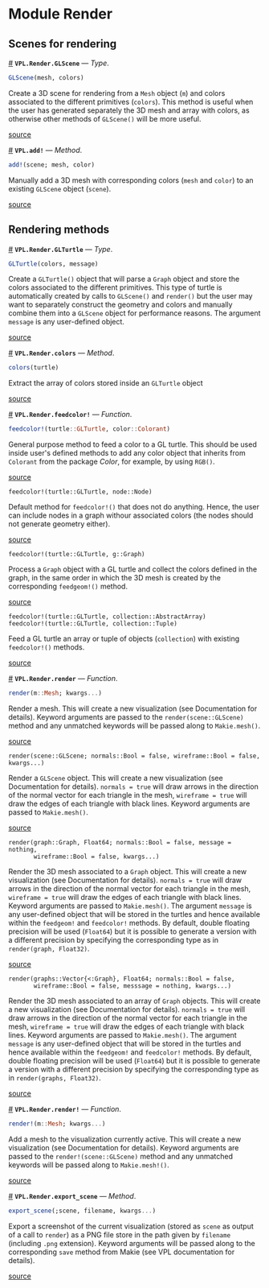 
<a id='Module-Render'></a>

<a id='Module-Render-1'></a>

# Module Render




<a id='Scenes-for-rendering'></a>

<a id='Scenes-for-rendering-1'></a>

## Scenes for rendering

<a id='VPL.Render.GLScene' href='#VPL.Render.GLScene'>#</a>
**`VPL.Render.GLScene`** &mdash; *Type*.



```julia
GLScene(mesh, colors)
```

Create a 3D scene for rendering from a `Mesh` object (`m`) and colors associated to the different  primitives (`colors`). This method is useful when the user has generated separately the 3D mesh and array with colors, as otherwise other methods of `GLScene()` will be more useful.


<a target='_blank' href='https://github.com/AleMorales/VPL.jl/blob/917e6f4cfed52eedf69967fd6d207351e24b3ad3/src/Render/Scene.jl#LL1-L7' class='documenter-source'>source</a><br>

<a id='VPL.add!-Tuple{Any}' href='#VPL.add!-Tuple{Any}'>#</a>
**`VPL.add!`** &mdash; *Method*.



```julia
add!(scene; mesh, color)
```

Manually add a 3D mesh with corresponding colors (`mesh` and `color`) to an  existing `GLScene` object (`scene`).


<a target='_blank' href='https://github.com/AleMorales/VPL.jl/blob/917e6f4cfed52eedf69967fd6d207351e24b3ad3/src/Render/Scene.jl#LL71-L76' class='documenter-source'>source</a><br>


<a id='Rendering-methods'></a>

<a id='Rendering-methods-1'></a>

## Rendering methods

<a id='VPL.Render.GLTurtle' href='#VPL.Render.GLTurtle'>#</a>
**`VPL.Render.GLTurtle`** &mdash; *Type*.



```julia
GLTurtle(colors, message)
```

Create a `GLTurtle()` object that will parse a `Graph` object and store the colors associated to the different primitives. This type of turtle is automatically created by calls to `GLScene()` and `render()` but the user may want to separately construct the geometry and colors and manually combine them into a `GLScene` object for  performance reasons. The argument `message` is any user-defined object.


<a target='_blank' href='https://github.com/AleMorales/VPL.jl/blob/917e6f4cfed52eedf69967fd6d207351e24b3ad3/src/Render/Turtle.jl#LL2-L10' class='documenter-source'>source</a><br>

<a id='VPL.Render.colors-Tuple{VPL.Render.GLTurtle}' href='#VPL.Render.colors-Tuple{VPL.Render.GLTurtle}'>#</a>
**`VPL.Render.colors`** &mdash; *Method*.



```julia
colors(turtle)
```

Extract the array of colors stored inside an `GLTurtle` object


<a target='_blank' href='https://github.com/AleMorales/VPL.jl/blob/917e6f4cfed52eedf69967fd6d207351e24b3ad3/src/Render/Turtle.jl#LL16-L20' class='documenter-source'>source</a><br>

<a id='VPL.Render.feedcolor!' href='#VPL.Render.feedcolor!'>#</a>
**`VPL.Render.feedcolor!`** &mdash; *Function*.



```julia
feedcolor!(turtle::GLTurtle, color::Colorant)
```

General purpose method to feed a color to a GL turtle. This should be used inside user's defined methods to add any color object that inherits from `Colorant` from the package *Color*, for example, by using `RGB()`.


<a target='_blank' href='https://github.com/AleMorales/VPL.jl/blob/917e6f4cfed52eedf69967fd6d207351e24b3ad3/src/Render/Turtle.jl#LL23-L29' class='documenter-source'>source</a><br>


```
feedcolor!(turtle::GLTurtle, node::Node)
```

Default method for `feedcolor!()` that does not do anything. Hence, the user can include nodes in a graph withour associated colors (the nodes should not generate geometry either).


<a target='_blank' href='https://github.com/AleMorales/VPL.jl/blob/917e6f4cfed52eedf69967fd6d207351e24b3ad3/src/Render/Turtle.jl#LL32-L37' class='documenter-source'>source</a><br>


```
feedcolor!(turtle::GLTurtle, g::Graph)
```

Process a `Graph` object with a GL turtle and collect the colors defined in the graph, in the same order in which the 3D mesh is created by the corresponding `feedgeom!()` method.


<a target='_blank' href='https://github.com/AleMorales/VPL.jl/blob/917e6f4cfed52eedf69967fd6d207351e24b3ad3/src/Render/Turtle.jl#LL40-L45' class='documenter-source'>source</a><br>


```
feedcolor!(turtle::GLTurtle, collection::AbstractArray)
feedcolor!(turtle::GLTurtle, collection::Tuple)
```

Feed a GL turtle an array or tuple of objects (`collection`) with existing `feedcolor!()` methods.


<a target='_blank' href='https://github.com/AleMorales/VPL.jl/blob/917e6f4cfed52eedf69967fd6d207351e24b3ad3/src/Render/Turtle.jl#LL70-L75' class='documenter-source'>source</a><br>

<a id='VPL.Render.render' href='#VPL.Render.render'>#</a>
**`VPL.Render.render`** &mdash; *Function*.



```julia
render(m::Mesh; kwargs...)
```

Render a mesh. This will create a new visualization (see Documentation for  details). Keyword arguments are passed to the `render(scene::GLScene)` method  and any unmatched keywords will be passed along to `Makie.mesh()`.


<a target='_blank' href='https://github.com/AleMorales/VPL.jl/blob/917e6f4cfed52eedf69967fd6d207351e24b3ad3/src/Render/Render.jl#LL6-L12' class='documenter-source'>source</a><br>


```
render(scene::GLScene; normals::Bool = false, wireframe::Bool = false, kwargs...)
```

Render a `GLScene` object. This will create a new visualization (see  Documentation for details). `normals = true` will draw arrows in the direction  of the normal vector for each triangle in the mesh, `wireframe = true` will draw  the edges of each triangle with black lines. Keyword arguments are passed to  `Makie.mesh()`.


<a target='_blank' href='https://github.com/AleMorales/VPL.jl/blob/917e6f4cfed52eedf69967fd6d207351e24b3ad3/src/Render/Render.jl#LL62-L70' class='documenter-source'>source</a><br>


```
render(graph::Graph, Float64; normals::Bool = false, message = nothing,
       wireframe::Bool = false, kwargs...)
```

Render the 3D mesh associated to a `Graph` object. This will create a new  visualization (see Documentation for details). `normals = true` will draw arrows  in the direction of the normal vector for each triangle in the mesh,  `wireframe = true` will draw the edges of each triangle with black lines.  Keyword arguments are passed to `Makie.mesh()`. The argument `message` is any user-defined object that will be stored in the turtles and hence available  within the `feedgeom!` and `feedcolor!` methods. By default, double  floating precision will be used (`Float64`) but it is possible to generate a  version with a different precision by specifying the corresponding type as in  `render(graph, Float32)`.


<a target='_blank' href='https://github.com/AleMorales/VPL.jl/blob/917e6f4cfed52eedf69967fd6d207351e24b3ad3/src/Render/Render.jl#LL76-L90' class='documenter-source'>source</a><br>


```
render(graphs::Vector{<:Graph}, Float64; normals::Bool = false, 
       wireframe::Bool = false, messsage = nothing, kwargs...)
```

Render the 3D mesh associated to an array of `Graph` objects. This will create a  new visualization (see Documentation for details). `normals = true` will draw  arrows in the direction of the normal vector for each triangle in the mesh,  `wireframe = true` will draw the edges of each triangle with black lines.  Keyword arguments are passed to `Makie.mesh()`. The argument `message` is any user-defined object that will be stored in the turtles and hence available  within the `feedgeom!` and `feedcolor!` methods. By default, double  floating precision will be used (`Float64`) but it is possible to generate a  version with a different precision by specifying the corresponding type as in  `render(graphs, Float32)`.


<a target='_blank' href='https://github.com/AleMorales/VPL.jl/blob/917e6f4cfed52eedf69967fd6d207351e24b3ad3/src/Render/Render.jl#LL97-L111' class='documenter-source'>source</a><br>

<a id='VPL.Render.render!' href='#VPL.Render.render!'>#</a>
**`VPL.Render.render!`** &mdash; *Function*.



```julia
render!(m::Mesh; kwargs...)
```

Add a mesh to the visualization currently active. This will create a new  visualization (see Documentation for details). Keyword arguments are passed to  the `render!(scene::GLScene)` method and any unmatched keywords will be passed  along to `Makie.mesh!()`.


<a target='_blank' href='https://github.com/AleMorales/VPL.jl/blob/917e6f4cfed52eedf69967fd6d207351e24b3ad3/src/Render/Render.jl#LL17-L24' class='documenter-source'>source</a><br>

<a id='VPL.Render.export_scene-Tuple{}' href='#VPL.Render.export_scene-Tuple{}'>#</a>
**`VPL.Render.export_scene`** &mdash; *Method*.



```julia
export_scene(;scene, filename, kwargs...)
```

Export a screenshot of the current visualization (stored as `scene` as output of a call to `render`) as a PNG file store in the path given by `filename`  (including `.png` extension). Keyword arguments will be passed along to the  corresponding `save` method from Makie (see VPL documentation for details).


<a target='_blank' href='https://github.com/AleMorales/VPL.jl/blob/917e6f4cfed52eedf69967fd6d207351e24b3ad3/src/Render/Render.jl#LL123-L130' class='documenter-source'>source</a><br>

